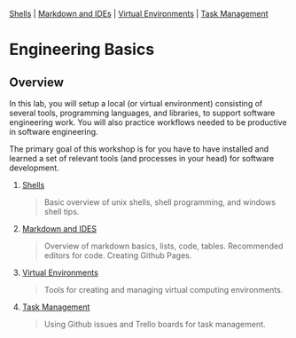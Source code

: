 [Shells](Shells.md#shells) |  [Markdown and IDEs](MarkdownEditors.md#markdown) |  [Virtual Environments](Environments.md#environments) | [Task Management](OnlineTools.md#online-tools)

# Engineering Basics

## Overview 

In this lab, you will setup a local (or virtual environment) consisting of several tools, programming languages, and libraries, to support software engineering work.  You will also practice workflows needed to be productive in software engineering.

The primary goal of this workshop is for you have to have installed and learned a set of relevant tools (and processes in your head) for software development.

1. [Shells](Shells.md#shells)  
   > Basic overview of unix shells, shell programming, and windows shell tips.
2. [Markdown and IDES](MarkdownEditors.md#markdown)  
   > Overview of markdown basics, lists, code, tables. Recommended editors for code. Creating Github Pages.
3. [Virtual Environments](Environments.md#Environments)  
   >Tools for creating and managing virtual computing environments.
4. [Task Management](OnlineTools.md#online-tools)  
   > Using Github issues and Trello boards for task management.




